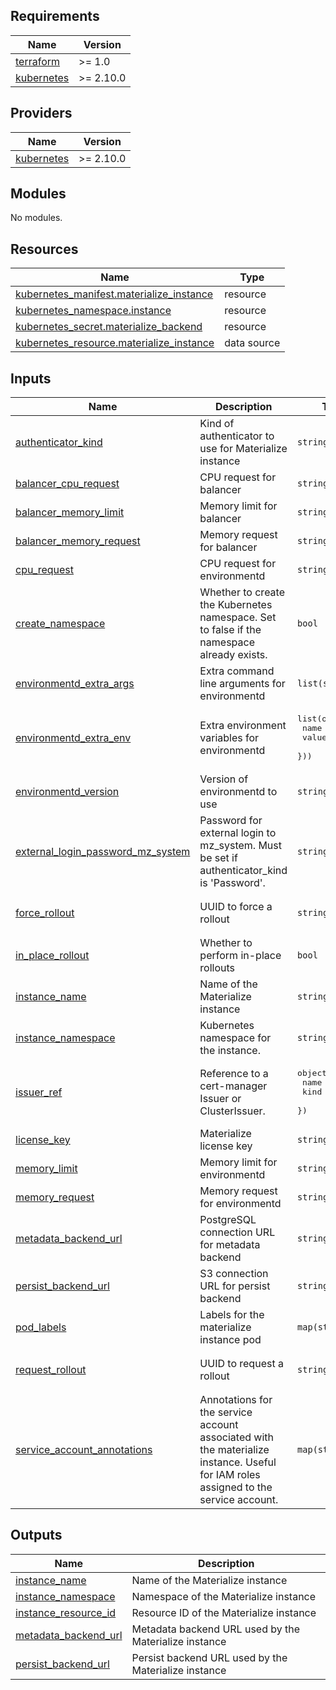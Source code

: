 ## Requirements

| Name | Version |
|------|---------|
| <a name="requirement_terraform"></a> [terraform](#requirement\_terraform) | >= 1.0 |
| <a name="requirement_kubernetes"></a> [kubernetes](#requirement\_kubernetes) | >= 2.10.0 |

## Providers

| Name | Version |
|------|---------|
| <a name="provider_kubernetes"></a> [kubernetes](#provider\_kubernetes) | >= 2.10.0 |

## Modules

No modules.

## Resources

| Name | Type |
|------|------|
| [kubernetes_manifest.materialize_instance](https://registry.terraform.io/providers/hashicorp/kubernetes/latest/docs/resources/manifest) | resource |
| [kubernetes_namespace.instance](https://registry.terraform.io/providers/hashicorp/kubernetes/latest/docs/resources/namespace) | resource |
| [kubernetes_secret.materialize_backend](https://registry.terraform.io/providers/hashicorp/kubernetes/latest/docs/resources/secret) | resource |
| [kubernetes_resource.materialize_instance](https://registry.terraform.io/providers/hashicorp/kubernetes/latest/docs/data-sources/resource) | data source |

## Inputs

| Name | Description | Type | Default | Required |
|------|-------------|------|---------|:--------:|
| <a name="input_authenticator_kind"></a> [authenticator\_kind](#input\_authenticator\_kind) | Kind of authenticator to use for Materialize instance | `string` | `"None"` | no |
| <a name="input_balancer_cpu_request"></a> [balancer\_cpu\_request](#input\_balancer\_cpu\_request) | CPU request for balancer | `string` | `"100m"` | no |
| <a name="input_balancer_memory_limit"></a> [balancer\_memory\_limit](#input\_balancer\_memory\_limit) | Memory limit for balancer | `string` | `"256Mi"` | no |
| <a name="input_balancer_memory_request"></a> [balancer\_memory\_request](#input\_balancer\_memory\_request) | Memory request for balancer | `string` | `"256Mi"` | no |
| <a name="input_cpu_request"></a> [cpu\_request](#input\_cpu\_request) | CPU request for environmentd | `string` | `"1"` | no |
| <a name="input_create_namespace"></a> [create\_namespace](#input\_create\_namespace) | Whether to create the Kubernetes namespace. Set to false if the namespace already exists. | `bool` | `true` | no |
| <a name="input_environmentd_extra_args"></a> [environmentd\_extra\_args](#input\_environmentd\_extra\_args) | Extra command line arguments for environmentd | `list(string)` | `[]` | no |
| <a name="input_environmentd_extra_env"></a> [environmentd\_extra\_env](#input\_environmentd\_extra\_env) | Extra environment variables for environmentd | <pre>list(object({<br/>    name  = string<br/>    value = string<br/>  }))</pre> | `[]` | no |
| <a name="input_environmentd_version"></a> [environmentd\_version](#input\_environmentd\_version) | Version of environmentd to use | `string` | `"v0.155.0"` | no |
| <a name="input_external_login_password_mz_system"></a> [external\_login\_password\_mz\_system](#input\_external\_login\_password\_mz\_system) | Password for external login to mz\_system. Must be set if authenticator\_kind is 'Password'. | `string` | `null` | no |
| <a name="input_force_rollout"></a> [force\_rollout](#input\_force\_rollout) | UUID to force a rollout | `string` | `"00000000-0000-0000-0000-000000000001"` | no |
| <a name="input_in_place_rollout"></a> [in\_place\_rollout](#input\_in\_place\_rollout) | Whether to perform in-place rollouts | `bool` | `true` | no |
| <a name="input_instance_name"></a> [instance\_name](#input\_instance\_name) | Name of the Materialize instance | `string` | n/a | yes |
| <a name="input_instance_namespace"></a> [instance\_namespace](#input\_instance\_namespace) | Kubernetes namespace for the instance. | `string` | n/a | yes |
| <a name="input_issuer_ref"></a> [issuer\_ref](#input\_issuer\_ref) | Reference to a cert-manager Issuer or ClusterIssuer. | <pre>object({<br/>    name = string<br/>    kind = string<br/>  })</pre> | `null` | no |
| <a name="input_license_key"></a> [license\_key](#input\_license\_key) | Materialize license key | `string` | `null` | no |
| <a name="input_memory_limit"></a> [memory\_limit](#input\_memory\_limit) | Memory limit for environmentd | `string` | `"1Gi"` | no |
| <a name="input_memory_request"></a> [memory\_request](#input\_memory\_request) | Memory request for environmentd | `string` | `"1Gi"` | no |
| <a name="input_metadata_backend_url"></a> [metadata\_backend\_url](#input\_metadata\_backend\_url) | PostgreSQL connection URL for metadata backend | `string` | n/a | yes |
| <a name="input_persist_backend_url"></a> [persist\_backend\_url](#input\_persist\_backend\_url) | S3 connection URL for persist backend | `string` | n/a | yes |
| <a name="input_pod_labels"></a> [pod\_labels](#input\_pod\_labels) | Labels for the materialize instance pod | `map(string)` | `{}` | no |
| <a name="input_request_rollout"></a> [request\_rollout](#input\_request\_rollout) | UUID to request a rollout | `string` | `"00000000-0000-0000-0000-000000000001"` | no |
| <a name="input_service_account_annotations"></a> [service\_account\_annotations](#input\_service\_account\_annotations) | Annotations for the service account associated with the materialize instance. Useful for IAM roles assigned to the service account. | `map(string)` | `{}` | no |

## Outputs

| Name | Description |
|------|-------------|
| <a name="output_instance_name"></a> [instance\_name](#output\_instance\_name) | Name of the Materialize instance |
| <a name="output_instance_namespace"></a> [instance\_namespace](#output\_instance\_namespace) | Namespace of the Materialize instance |
| <a name="output_instance_resource_id"></a> [instance\_resource\_id](#output\_instance\_resource\_id) | Resource ID of the Materialize instance |
| <a name="output_metadata_backend_url"></a> [metadata\_backend\_url](#output\_metadata\_backend\_url) | Metadata backend URL used by the Materialize instance |
| <a name="output_persist_backend_url"></a> [persist\_backend\_url](#output\_persist\_backend\_url) | Persist backend URL used by the Materialize instance |
